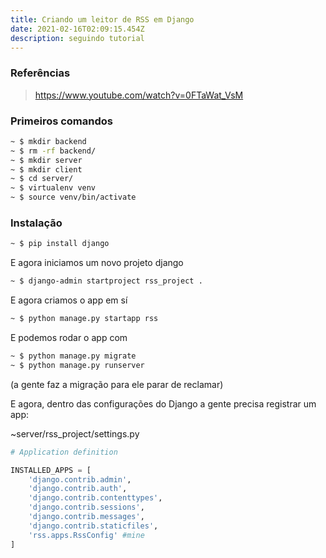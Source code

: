 ```yaml
---
title: Criando um leitor de RSS em Django
date: 2021-02-16T02:09:15.454Z
description: seguindo tutorial
---
```

### Referências

>
> https://www.youtube.com/watch?v=0FTaWat_VsM
>

### Primeiros comandos

```bash
~ $ mkdir backend
~ $ rm -rf backend/
~ $ mkdir server
~ $ mkdir client
~ $ cd server/
~ $ virtualenv venv
~ $ source venv/bin/activate
```

### Instalação

```bash
~ $ pip install django
```

E agora iniciamos um novo projeto django

```bash
~ $ django-admin startproject rss_project .
```

E agora criamos o app em sí

```bash
~ $ python manage.py startapp rss
```

E podemos rodar o app com

```bash
~ $ python manage.py migrate
~ $ python manage.py runserver
```
(a gente faz a migração para ele parar de reclamar)

E agora, dentro das configurações do Django a gente precisa registrar um app:

~server/rss_project/settings.py 
```python
# Application definition

INSTALLED_APPS = [
    'django.contrib.admin',
    'django.contrib.auth',
    'django.contrib.contenttypes',
    'django.contrib.sessions',
    'django.contrib.messages',
    'django.contrib.staticfiles',
    'rss.apps.RssConfig' #mine
]
```